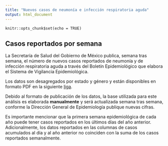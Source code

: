 ```yaml
---
title: "Nuevos casos de neumonía e infección respiratoria aguda"
output: html_document
---
```


```{r setup, include=FALSE}
knitr::opts_chunk$set(echo = TRUE)
```

## Casos reportados por semana

La Secretaría de Salud del Gobierno de México publica, semana tras semana, el número de nuevos casos reportados de neumonía y de infección respiratoria aguda a través del Boletín Epidemiológico que elabora el Sistema de Vigilancia Epidemiológica.

Los datos son desagregados por estado y género y están disponibles en formato PDF en la siguiente [liga](https://www.gob.mx/salud/acciones-y-programas/direccion-general-de-epidemiologia-boletin-epidemiologico).

Debido al formato de publicación de los datos, la base utilizada para este análisis es elaborada **manualmente** y será actualizada semana tras semana, conforme la Dirección General de Epidemiología publique nuevas cifras.

Es importante mencionar que la primera semana epidemiológica de cada año puede tener casos reportados en los últimos días del año anterior. Adicionalmente, los datos reportados en las columnas de casos acumulados al día y al año anterior no coinciden con la suma de los casos reportados semanalmente.
